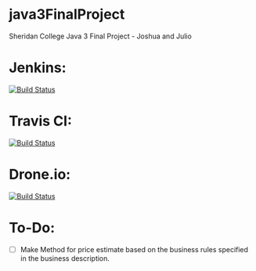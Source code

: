 java3FinalProject
=================

Sheridan College Java 3 Final Project - Joshua and Julio

Jenkins:
====
[![Build Status](http://juliosueirasstuff.me:8080/job/julioRepoJava3FinalProject/badge/icon)](http://juliosueirasstuff.me:8080/job/julioRepoJava3FinalProject/)

Travis CI:
======
[![Build Status](https://travis-ci.org/juliosueiras/java3FinalProject.svg)](https://travis-ci.org/juliosueiras/java3FinalProject)

Drone.io:
=====
[![Build Status](https://drone.io/github.com/juliosueiras/java3FinalProject/status.png)](https://drone.io/github.com/juliosueiras/java3FinalProject/latest)

To-Do:
=====
* [ ] Make Method for price estimate based on the business rules specified in the business description.
